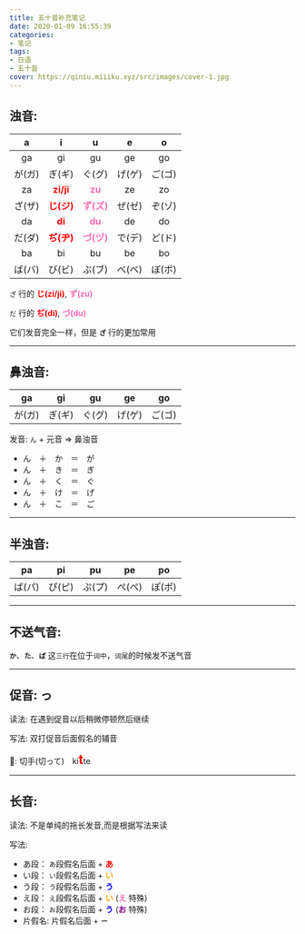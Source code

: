 ```yaml
---
title: 五十音补充笔记
date: 2020-01-09 16:55:39
categories:
- 笔记
tags:
- 日语
- 五十音
cover: https://qiniu.miiiku.xyz/src/images/cover-1.jpg
---
```


## 浊音:

|    a   |       i      |       u      |    e   |    o   |
|:------:|:------------:|:------------:|:------:|:------:|
|   ga   |      gi      |      gu      |   ge   |   go   |
| が(ガ) |    ぎ(ギ)    |    ぐ(グ)    | げ(ゲ) | ご(ゴ) |
|   za   |  <font style="color: red; font-weight: bold;">zi/ji</font> |   <font style="color: hotpink; font-weight: bold;">zu</font>   |   ze   |   zo   |
| ざ(ザ) | <font style="color: red; font-weight: bold;">じ(ジ)</font> | <font style="color: hotpink; font-weight: bold;">ず(ズ)</font> | ぜ(ゼ) | ぞ(ゾ) |
|   da   |   <font style="color: red; font-weight: bold;">di</font>   |   <font style="color: hotpink; font-weight: bold;">du</font>   |   de   |   do   |
| だ(ダ) | <font style="color: red; font-weight: bold;">ぢ(ヂ)</font> | <font style="color: hotpink; font-weight: bold;">づ(ヅ)</font> | で(デ) | ど(ド) |
|   ba   |      bi      |      bu      |   be   |   bo   |
| ば(バ) |    び(ビ)    |    ぶ(ブ)    | べ(ベ) | ぼ(ボ) |

`ざ` 行的 <font style="color: red; font-weight: bold;">じ(zi/ji)</font>, <font style="color: hotpink; font-weight: bold;">ず(zu)</font>

`だ` 行的 <font style="color: red; font-weight: bold;">ぢ(di)</font>, <font style="color: hotpink; font-weight: bold;">づ(du)</font>

它们发音完全一样，但是 **`ざ`** 行的更加常用

----

## 鼻浊音:

|   ga   |      gi      |      gu      |   ge   |   go   |
|:------:|:------------:|:------------:|:------:|:------:|
| が(ガ) |    ぎ(ギ)    |    ぐ(グ)    | げ(ゲ) | ご(ゴ) |

发音: `ん` + 元音 => 鼻浊音

- ん　＋　か　＝　が
- ん　＋　き　＝　ぎ
- ん　＋　く　＝　ぐ
- ん　＋　け　＝　げ
- ん　＋　こ　＝　ご

----

## 半浊音:

|   pa   |      pi      |      pu      |   pe   |   po   |
|:------:|:------------:|:------------:|:------:|:------:|
| ぱ(パ) |    ぴ(ピ)    |    ぷ(プ)    | ぺ(ペ) | ぽ(ポ) |

----

## 不送气音:

**`か`**、**`た`**、**`ぱ`** 这`三行`在位于`词中`，`词尾`的时候发不送气音

----

## 促音: っ

读法: 在遇到促音以后稍微停顿然后继续

写法: 双打促音后面假名的辅音

🌰: 切手(切って)　ki<font style="color: red; font-weight: bold; font-size: 1.4rem;">t</font>te

----

## 长音:

读法: 不是单纯的拖长发音,而是根据写法来读

写法:

- あ段： `あ`段假名后面 + <font style="color: red; font-weight: bold;">あ</font>
- い段： `い`段假名后面 + <font style="color: orange; font-weight: bold;">い</font>
- う段： `う`段假名后面 + <font style="color: blue; font-weight: bold;">う</font>
- え段： `え`段假名后面 + <font style="color: orange; font-weight: bold;">い</font> (<font style="color: hotpink; font-weight: bold;">え</font> 特殊) 
- お段： `お`段假名后面 + <font style="color: blue; font-weight: bold;">う</font> (<font style="color: purple; font-weight: bold;">お</font> 特殊)
- 片假名: 片假名后面 + **`ー`**  
